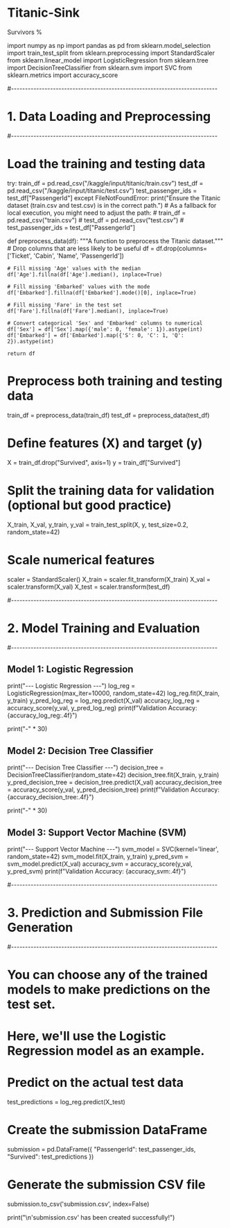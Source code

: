 # Titanic-Sink
Survivors %

import numpy as np
import pandas as pd
from sklearn.model_selection import train_test_split
from sklearn.preprocessing import StandardScaler
from sklearn.linear_model import LogisticRegression
from sklearn.tree import DecisionTreeClassifier
from sklearn.svm import SVC
from sklearn.metrics import accuracy_score

#--------------------------------------------------------------------------
# 1. Data Loading and Preprocessing
#--------------------------------------------------------------------------

# Load the training and testing data
try:
    train_df = pd.read_csv("/kaggle/input/titanic/train.csv")
    test_df = pd.read_csv("/kaggle/input/titanic/test.csv")
    test_passenger_ids = test_df["PassengerId"]
except FileNotFoundError:
    print("Ensure the Titanic dataset (train.csv and test.csv) is in the correct path.")
    # As a fallback for local execution, you might need to adjust the path:
    # train_df = pd.read_csv("train.csv")
    # test_df = pd.read_csv("test.csv")
    # test_passenger_ids = test_df["PassengerId"]


def preprocess_data(df):
    """A function to preprocess the Titanic dataset."""
    # Drop columns that are less likely to be useful
    df = df.drop(columns=['Ticket', 'Cabin', 'Name', 'PassengerId'])

    # Fill missing 'Age' values with the median
    df['Age'].fillna(df['Age'].median(), inplace=True)

    # Fill missing 'Embarked' values with the mode
    df['Embarked'].fillna(df['Embarked'].mode()[0], inplace=True)
    
    # Fill missing 'Fare' in the test set
    df['Fare'].fillna(df['Fare'].median(), inplace=True)

    # Convert categorical 'Sex' and 'Embarked' columns to numerical
    df['Sex'] = df['Sex'].map({'male': 0, 'female': 1}).astype(int)
    df['Embarked'] = df['Embarked'].map({'S': 0, 'C': 1, 'Q': 2}).astype(int)

    return df

# Preprocess both training and testing data
train_df = preprocess_data(train_df)
test_df = preprocess_data(test_df)

# Define features (X) and target (y)
X = train_df.drop("Survived", axis=1)
y = train_df["Survived"]

# Split the training data for validation (optional but good practice)
X_train, X_val, y_train, y_val = train_test_split(X, y, test_size=0.2, random_state=42)

# Scale numerical features
scaler = StandardScaler()
X_train = scaler.fit_transform(X_train)
X_val = scaler.transform(X_val)
X_test = scaler.transform(test_df)

#--------------------------------------------------------------------------
# 2. Model Training and Evaluation
#--------------------------------------------------------------------------

## Model 1: Logistic Regression
print("--- Logistic Regression ---")
log_reg = LogisticRegression(max_iter=10000, random_state=42)
log_reg.fit(X_train, y_train)
y_pred_log_reg = log_reg.predict(X_val)
accuracy_log_reg = accuracy_score(y_val, y_pred_log_reg)
print(f"Validation Accuracy: {accuracy_log_reg:.4f}")

print("-" * 30)

## Model 2: Decision Tree Classifier
print("--- Decision Tree Classifier ---")
decision_tree = DecisionTreeClassifier(random_state=42)
decision_tree.fit(X_train, y_train)
y_pred_decision_tree = decision_tree.predict(X_val)
accuracy_decision_tree = accuracy_score(y_val, y_pred_decision_tree)
print(f"Validation Accuracy: {accuracy_decision_tree:.4f}")

print("-" * 30)

## Model 3: Support Vector Machine (SVM)
print("--- Support Vector Machine ---")
svm_model = SVC(kernel='linear', random_state=42)
svm_model.fit(X_train, y_train)
y_pred_svm = svm_model.predict(X_val)
accuracy_svm = accuracy_score(y_val, y_pred_svm)
print(f"Validation Accuracy: {accuracy_svm:.4f}")

#--------------------------------------------------------------------------
# 3. Prediction and Submission File Generation
#--------------------------------------------------------------------------

# You can choose any of the trained models to make predictions on the test set.
# Here, we'll use the Logistic Regression model as an example.

# Predict on the actual test data
test_predictions = log_reg.predict(X_test)

# Create the submission DataFrame
submission = pd.DataFrame({
    "PassengerId": test_passenger_ids,
    "Survived": test_predictions
})

# Generate the submission CSV file
submission.to_csv('submission.csv', index=False)

print("\n'submission.csv' has been created successfully!")

